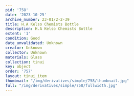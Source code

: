 ```yaml
---
pid: '758'
date: '2023-10-25'
archive_number: 23-01/2-2-39
title: H.A Kelso Chemists Bottle
description: H.A Kelso Chemists Bottle
extent: '1'
condition: Good
date_unvalidated: Unknown
creator: Unknown
collector: Unknown
materials: Glass
collection: tinui
key: object
order: '757'
layout: tinui_item
thumbnail: "/img/derivatives/simple/758/thumbnail.jpg"
full: "/img/derivatives/simple/758/fullwidth.jpg"
---
```

